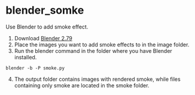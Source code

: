 # blender_somke

Use Blender to add smoke effect.

1. Download [Blender 2.79](https://download.blender.org/release/Blender2.79/)
2. Place the images you want to add smoke effects to in the image folder.
3. Run the blender command in the folder where you have Blender installed. 
```
blender -b -P smoke.py
```
4. The output folder contains images with rendered smoke, while files containing only smoke are located in the smoke folder.

